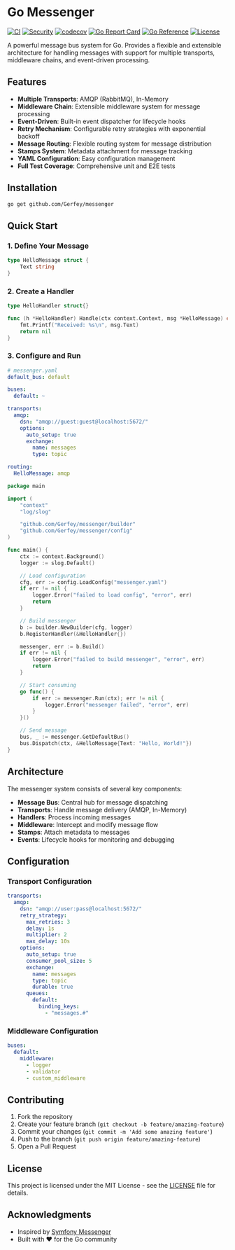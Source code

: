 # Go Messenger

[![CI](https://github.com/Gerfey/messenger/actions/workflows/ci.yml/badge.svg)](https://github.com/Gerfey/messenger/actions/workflows/ci.yml)
[![Security](https://github.com/Gerfey/messenger/actions/workflows/security.yml/badge.svg)](https://github.com/Gerfey/messenger/actions/workflows/security.yml)
[![codecov](https://codecov.io/gh/Gerfey/messenger/branch/main/graph/badge.svg)](https://codecov.io/gh/Gerfey/messenger)
[![Go Report Card](https://goreportcard.com/badge/github.com/Gerfey/messenger)](https://goreportcard.com/report/github.com/Gerfey/messenger)
[![Go Reference](https://pkg.go.dev/badge/github.com/Gerfey/messenger.svg)](https://pkg.go.dev/github.com/Gerfey/messenger)
[![License](https://img.shields.io/badge/License-MIT-blue.svg)](LICENSE)

A powerful message bus system for Go. Provides a flexible and extensible architecture for handling messages with support for multiple transports, middleware chains, and event-driven processing.

## Features

- **Multiple Transports**: AMQP (RabbitMQ), In-Memory
- **Middleware Chain**: Extensible middleware system for message processing
- **Event-Driven**: Built-in event dispatcher for lifecycle hooks
- **Retry Mechanism**: Configurable retry strategies with exponential backoff
- **Message Routing**: Flexible routing system for message distribution
- **Stamps System**: Metadata attachment for message tracking
- **YAML Configuration**: Easy configuration management
- **Full Test Coverage**: Comprehensive unit and E2E tests

## Installation

```bash
go get github.com/Gerfey/messenger
```

## Quick Start

### 1. Define Your Message

```go
type HelloMessage struct {
    Text string
}
```

### 2. Create a Handler

```go
type HelloHandler struct{}

func (h *HelloHandler) Handle(ctx context.Context, msg *HelloMessage) error {
    fmt.Printf("Received: %s\n", msg.Text)
    return nil
}
```

### 3. Configure and Run

```yaml
# messenger.yaml
default_bus: default

buses:
  default: ~

transports:
  amqp:
    dsn: "amqp://guest:guest@localhost:5672/"
    options:
      auto_setup: true
      exchange:
        name: messages
        type: topic

routing:
  HelloMessage: amqp
```

```go
package main

import (
    "context"
    "log/slog"

    "github.com/Gerfey/messenger/builder"
    "github.com/Gerfey/messenger/config"
)

func main() {
    ctx := context.Background()
    logger := slog.Default()

    // Load configuration
    cfg, err := config.LoadConfig("messenger.yaml")
    if err != nil {
        logger.Error("failed to load config", "error", err)
        return
    }

    // Build messenger
    b := builder.NewBuilder(cfg, logger)
    b.RegisterHandler(&HelloHandler{})

    messenger, err := b.Build()
    if err != nil {
        logger.Error("failed to build messenger", "error", err)
        return
    }

    // Start consuming
    go func() {
        if err := messenger.Run(ctx); err != nil {
            logger.Error("messenger failed", "error", err)
        }
    }()

    // Send message
    bus, _ := messenger.GetDefaultBus()
    bus.Dispatch(ctx, &HelloMessage{Text: "Hello, World!"})
}
```

## Architecture

The messenger system consists of several key components:

- **Message Bus**: Central hub for message dispatching
- **Transports**: Handle message delivery (AMQP, In-Memory)
- **Handlers**: Process incoming messages
- **Middleware**: Intercept and modify message flow
- **Stamps**: Attach metadata to messages
- **Events**: Lifecycle hooks for monitoring and debugging

## Configuration

### Transport Configuration

```yaml
transports:
  amqp:
    dsn: "amqp://user:pass@localhost:5672/"
    retry_strategy:
      max_retries: 3
      delay: 1s
      multiplier: 2
      max_delay: 10s
    options:
      auto_setup: true
      consumer_pool_size: 5
      exchange:
        name: messages
        type: topic
        durable: true
      queues:
        default:
          binding_keys:
            - "messages.#"
```

### Middleware Configuration

```yaml
buses:
  default:
    middleware:
      - logger
      - validator
      - custom_middleware
```

## Contributing

1. Fork the repository
2. Create your feature branch (`git checkout -b feature/amazing-feature`)
3. Commit your changes (`git commit -m 'Add some amazing feature'`)
4. Push to the branch (`git push origin feature/amazing-feature`)
5. Open a Pull Request

## License

This project is licensed under the MIT License - see the [LICENSE](LICENSE) file for details.

## Acknowledgments

- Inspired by [Symfony Messenger](https://symfony.com/doc/current/messenger.html)
- Built with ❤️ for the Go community